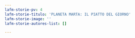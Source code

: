 ```yaml
---
lafm-storie-pv: 4
lafm-storie-titulo: 'PLANETA MARTA: IL PIATTO DEL GIORNO'
lafm-storie-image: ''
lafm-storie-autores-list: []

---
```

